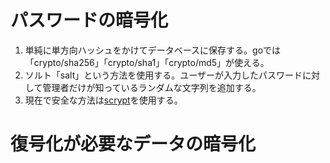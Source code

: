 # パスワードの暗号化
1. 単純に単方向ハッシュをかけてデータベースに保存する。goでは「crypto/sha256」「crypto/sha1」「crypto/md5」が使える。
2. ソルト「salt」という方法を使用する。ユーザーが入力したパスワードに対して管理者だけが知っているランダムな文字列を追加する。
3. 現在で安全な方法は[scrypt](https://pkg.go.dev/golang.org/x/crypto@v0.0.0-20211215153901-e495a2d5b3d3/scrypt)を使用する。
# 復号化が必要なデータの暗号化
